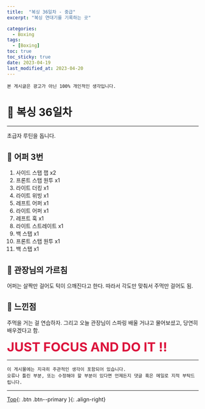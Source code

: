 ```yaml
---
title:  "복싱 36일차 - 중급"
excerpt: "복싱 연대기를 기록하는 곳"

categories:
  - Boxing
tags:
  - [Boxing]
toc: true
toc_sticky: true
date: 2023-04-19
last_modified_at: 2023-04-20
---
```


    본 게시글은 광고가 아닌 100% 개인적인 생각입니다.

# 🥊 복싱 36일차 
<hr style="width:100%" />

  초급자 루틴을 돕니다.  

## 🤣 어퍼 3번

1. 사이드 스탭 잽 x2
2. 프론트 스탭 원투 x1
3. 라이트 더킹 x1
4. 라이트 위빙 x1
5. 레프트 어퍼 x1
6. 라이트 어퍼 x1
7. 레프트 훅 x1
8. 라이트 스트레이트 x1
9. 백 스탭 x1
10. 프론트 스탭 원투 x1
11. 백 스탭 x1

## 🎯 관장님의 가르침

어퍼는 살짝만 걸어도 턱이 으깨진다고 한다.
따라서 각도만 맞춰서 주먹만 걸어도 됨.

## 🤣 느낀점

주먹을 거는 걸 연습하자.
그리고 오늘 관장님이 스파링 배울 거냐고 물어보셨고, 당연히 배우겠다고 함.

  <strong style="color:crimson; font-size:25pt">JUST FOCUS AND DO IT !!</strong>

<hr style="width:100%" />

    이 게시물에는 지극히 주관적인 생각이 포함되어 있습니다. 
    오류나 틀린 부분, 또는 수정해야 할 부분이 있다면 언제든지 댓글 혹은 메일로 지적 부탁드립니다.
    
<hr>


[Top](#){: .btn .btn--primary }{: .align-right}
